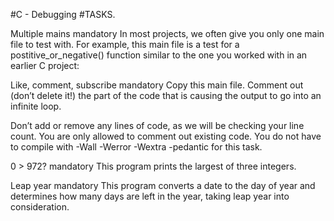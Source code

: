 #C - Debugging
#TASKS.

Multiple mains mandatory 
In most projects, we often give you only one main file to test with. For example, this main file is a test for a postitive_or_negative() function similar to the one you worked with in an earlier C project:

Like, comment, subscribe mandatory Copy this main file. 
Comment out (don’t delete it!) the part of the code that is causing the output to go into an infinite loop.

Don’t add or remove any lines of code, as we will be checking your line count. You are only allowed to comment out existing code. You do not have to compile with -Wall -Werror -Wextra -pedantic for this task.

0 > 972? 
mandatory This program prints the largest of three integers.

Leap year mandatory 
This program converts a date to the day of year and determines how many days are left in the year, taking leap year into consideration.


